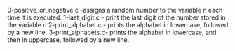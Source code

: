 0-positive_or_negative.c -assigns a random number to the variable n each time it is executed.
1-last_digit.c - print the last digit of the number stored in the variable n
2-print_alphabet.c.- prints the alphabet in lowercase, followed by a new line.
3-print_alphabets.c- prints the alphabet in lowercase, and then in uppercase, followed by a new line.
